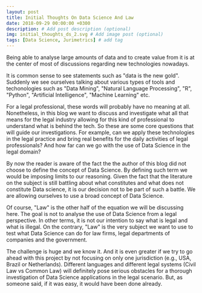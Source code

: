 ```yaml
---
layout: post
title: Initial Thoughts On Data Science And Law
date: 2018-09-29 00:00:00 +0300
description: # Add post description (optional)
img: initial_thoughts_ds_2.svg # Add image post (optional)
tags: [Data Science, Jurimetrics] # add tag
---
```


Being able to analyse large amounts of data and to create value from it is at the center of most of discussions regarding new technologies nowadays.

It is common sense to see statements such as "data is the new gold". Suddenly we see ourselves talking about various types of tools and techonologies such as "Data Mining", "Natural Language Processing", "R", "Python", "Artificial Intelligence", "Machine Learning" etc.

For a legal professional, these words will probably have no meaning at all. Nonetheless, in this blog we want to discuss and investigate what all that means for the legal industry allowing for this kind of professional to understand what is behind the tech. So these are some core questions that will guide our investigations. For example, can we apply these technologies in the legal practice and bring real benefits for the daily activities of legal professionals? And how far can we go with the use of Data Science in the legal domain?

By now the reader is aware of the fact the the author of this blog did not choose to define the concept of Data Science. By defining such term we would be imposing limits to our reasoning. Given the fact that the literature on the subject is still battling about what constitutes and what does not constitute Data science, it is our decision not to be part of such a battle. We are allowing ourselves to use a broad concept of Data Science.

Of course, "Law" is the other half of the equation we will be discussing here. The goal is not to analyse the use of Data Science from a legal perspective. In other terms, it is not our intention to say what is legal and what is illegal. On the contrary, "Law" is the very subject we want to use to test what Data Science can do for law firms, legal departments of companies and the government.

The challenge is huge and we know it. And it is even greater if we try to go ahead with this project by not focusing on only one jurisdiction (e.g., USA, Brazil or Netherlands). Different languages and different legal systems (Civil Law vs Common Law) will definitely pose serious obstacles for a thorough investigation of Data Science applications in the legal scenario. But, as someone said, if it was easy, it would have been done already.